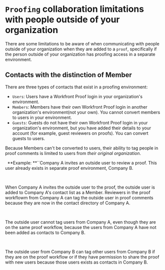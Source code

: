 

# `Proofing` collaboration limitations with people outside of your organization

There are some limitations to be aware of when communicating with people outside of your organization when they are added to a `proof`, specifically if the person outside of your organization has proofing access in a separate environment.

## Contacts with the distinction of Member

There are three types of contacts that exist in a proofing environment:

* `Users`: Users have a Workfront Proof login in your organization's environment.
* `Members`: Members have their own Workfront Proof login in another organization's environment(not your own). You cannot convert members to users in your environment.
* `Guests`: Guests do not have their own Workfront Proof login in your organization's environment, but you have added their details to your account (for example, guest reviewers on proofs). You can convert guests to users.

Because Members can't be converted to users, their ability to tag people in proof comments is limited to users from *their original organization*.

` `**Example: **``Company A invites an outside user to review a proof. This user already exists in separate proof environment, Company B.

&nbsp;

When Company A invites the outside user to the proof, the outside user is added to Company A's contact list as a Member. Reviewers in the proof workflowm from Company A can tag the outside user in proof comments because they are now in the contact directory of Company A.

&nbsp;

The outside user cannot tag users from Company A, even though they are on the same proof workflow, because the users from Company A have not been added as contacts to Company B.

&nbsp;

The outside user from Company B can tag other users from Company B if they are on the proof workflow or if they have permission to share the proof with new users because those users exists as contacts in Company B. 
